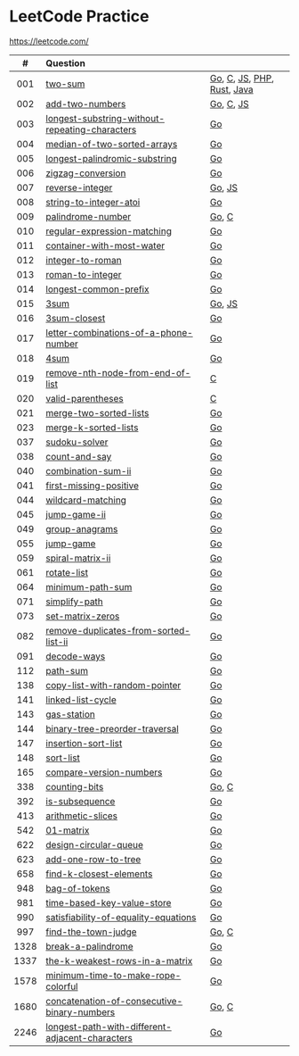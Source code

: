# LeetCode Practice

https://leetcode.com/

|  #   | Question                                                     |                                                              |
| :--: | :----------------------------------------------------------- | ------------------------------------------------------------ |
| 001  | [two-sum](https://leetcode.com/problems/two-sum)             | [Go](./two-sum/two-sum.go), [C](./two-sum/two-sum.c), [JS](./two-sum/two-sum.js), [PHP](./two-sum/two-sum.php), [Rust](./two-sum/two-sum.rs), [Java](./two-sum/two-sum.java) |
| 002  | [add-two-numbers](https://leetcode.com/problems/add-two-numbers) | [Go](./add-two-numbers/add-two-numbers.go), [C](./add-two-numbers/add-two-numbers.c), [JS](./add-two-numbers/add-two-numbers.js) |
| 003  | [longest-substring-without-repeating-characters](https://leetcode.com/problems/longest-substring-without-repeating-characters) | [Go](./longest-substring-without-repeating-characters.go)    |
| 004  | [median-of-two-sorted-arrays](https://leetcode.com/problems/median-of-two-sorted-arrays) | [Go](./median-of-two-sorted-arrays/median-of-two-sorted-arrays.go) |
| 005  | [longest-palindromic-substring](https://leetcode.com/problems/longest-palindromic-substring) | [Go](./longest-palindromic-substring/longest-palindromic-substring.go) |
| 006  | [zigzag-conversion](https://leetcode.com/problems/zigzag-conversion) | [Go](./zigzag-conversion/zigzag-conversion.go)               |
| 007  | [reverse-integer](https://leetcode.com/problems/reverse-integer) | [Go](./reverse-integer/reverse-integer.go), [JS](./reverse-integer/reverse-integer.js) |
| 008  | [string-to-integer-atoi](https://leetcode.com/problems/string-to-integer-atoi) | [Go](./string-to-integer-atoi/string-to-integer-atoi.go)     |
| 009  | [palindrome-number](https://leetcode.com/problems/palindrome-number) | [Go](./palindrome-number/palindrome-number.go), [C](./palindrome-number/palindrome-number.c) |
| 010 | [regular-expression-matching](https://leetcode.com/problems/regular-expression-matching/) | [Go](./regular-expression-matching/regular-expression-matching.go) |
| 011  | [container-with-most-water](./container-with-most-water)     | [Go](./container-with-most-water/container-with-most-water.go) |
| 012 | [integer-to-roman](https://leetcode.com/problems/integer-to-roman) | [Go](integer-to-roman) |
| 013 | [roman-to-integer](https://leetcode.com/problems/roman-to-integer) |[Go](./roman-to-integer/roman-to-integer.go) |
| 014 | [longest-common-prefix](https://leetcode.com/problems/longest-common-prefix/) | [Go](./longest-common-prefix/longest-common-prefix.go)|
| 015 | [3sum](https://leetcode.com/problems/3sum/) | [Go](./3sum/3sum.go), [JS](./3sum/3sum.js) |
| 016 | [3sum-closest](https://leetcode.com/problems/3sum-closest/) | [Go](./3sum-closest/3sum-closest.go) |
| 017 | [letter-combinations-of-a-phone-number](https://leetcode.com/problems/letter-combinations-of-a-phone-number) | [Go](./letter-combinations-of-a-phone-number/letter-combinations-of-a-phone-number.go) |
| 018  | [4sum](https://leetcode.com/problems/4sum/)                  | [Go](./4Sum/4Sum.go)                                         |
| 019 |[remove-nth-node-from-end-of-list](https://leetcode.com/problems/remove-nth-node-from-end-of-list) | [C](./remove-nth-node-from-end-of-list/remove-nth-node-from-end-of-list.c) |
| 020 | [valid-parentheses](https://leetcode.com/problems/valid-parentheses/) | [C](./valid-parentheses/valid-parentheses.c) |
| 021|[merge-two-sorted-lists](https://leetcode.com/problems/merge-two-sorted-lists/) |[Go](./merge-two-sorted-lists/merge-two-sorted-lists.go) |
| 023 | [merge-k-sorted-lists](https://leetcode.com/problems/merge-k-sorted-lists/) |[Go](./merge-k-sorted-lists/merge-k-sorted-lists.go) |
| 037 | [sudoku-solver](https://leetcode.com/problems/sudoku-solver/) | [Go](./sudoku-solver/sudoku-solver.go) |
| 038  | [count-and-say](https://leetcode.com/problems/count-and-say/) | [Go](./count-and-say/count-and-say.go)                       |
| 040 | [combination-sum-ii](https://leetcode.com/problems/combination-sum-ii/) | [Go](./combination-sum-ii/combination-sum-ii.go) |
| 041 | [first-missing-positive](https://leetcode.com/problems/first-missing-positive/) | [Go](./first-missing-positive/first-missing-positive.go) |
| 044|[wildcard-matching](https://leetcode.com/problems/wildcard-matching/) |[Go](./wildcard-matching/wildcard-matching.go) |
| 045|[jump-game-ii](https://leetcode.com/problems/jump-game-ii/) |[Go](./jump-game-ii/jump-game-ii.go) |
| 049 | [group-anagrams](https://leetcode.com/problems/group-anagrams/) | [Go](./group-anagrams/group-anagrams.go) |
| 055 |  [jump-game](https://leetcode.com/problems/jump-game/) | [Go](./jump-game/jump-game.go)|
| 059 | [spiral-matrix-ii](https://leetcode.com/problems/spiral-matrix-ii/) | [Go](https://leetcode.com/problems/spiral-matrix-ii/) |
| 061 |[rotate-list](https://leetcode.com/problems/rotate-list/) | [Go](./rotate-list/rotate-list.go)|
| 064|[minimum-path-sum](https://leetcode.com/problems/minimum-path-sum/) | [Go](./minimum-path-sum/minimum-path-sum.go) |
| 071 | [simplify-path](https://leetcode.com/problems/simplify-path/) | [Go](./simplify-path/simplify-path.go) |
| 073 | [set-matrix-zeros](https://leetocde.com/problems/set-matrix-zeros/) | [Go](./set-matrix-zeros/set-matrix-zeros.go) |
| 082 |[remove-duplicates-from-sorted-list-ii](https://leetcode.com/problems/remove-duplicates-from-sorted-list-ii/) | [Go](./remove-duplicates-from-sorted-list-ii/remove-duplicates-from-sorted-list-ii.go)|
| 091 | [decode-ways](https://leetcode.com/problems/decode-ways/) |[Go](./decode-ways/decode-ways.go) |
| 112 | [path-sum](https://leetcode.com/problems/path-sum/) | [Go](./path-sum/path-sum.go) |
| 138 | [copy-list-with-random-pointer](https://leetcode.com/problems/copy-list-with-random-pointer/) | [Go](./copy-list-with-random-pointer/copy-list-with-random-pointer.go) |
| 141 |[linked-list-cycle](https://leetcode.com/problems/linked-list-cycle/) | [Go](./linked-list-cycle/linked-list-cycle.go) |
|  143 | [gas-station](https://leetcode.com/problems/gas-station/) | [Go](./gas-station/gas-station.go) |
| 144 |[binary-tree-preorder-traversal](https://leetcode.com/problems/binary-tree-preorder-traversal/)|[Go](./binary-tree-preorder-traversal/binary-tree-preorder-traversal.go) |
| 147|[insertion-sort-list](https://leetcode.com/problems/insertion-sort-list/) | [Go](./insertion-sort-list/insertion-sort-list.go) |
| 148  | [sort-list](https://leetcode.com/problems/sort-list/)        | [Go](./sort-list/sort-list.go)                               |
| 165 | [compare-version-numbers](https://leetcode.com/problems/compare-version-numbers/) | [Go](./compare-version-numbers/compare-version-numbers.go) |
| 338  | [counting-bits](https://leetcode.com/problems/counting-bits/) | [Go](./counting-bits/counting-bits.go), [C](./counting-bits/counting-bits.c) |
| 392 | [is-subsequence](https://leetcode.com/problems/is-subsequence/)|[Go](./is-subsequence/is-subsequence.go)|
| 413 |[arithmetic-slices](https://leetcode.com/problems/arithmetic-slices/) | [Go](./arithmetic-slices/arithmetic-slices.go)|
| 542 | [01-matrix](https://leetcode.com/problems/01-matrix/) |[Go](./01-matrix/01-matrix.go)|
| 622 | [design-circular-queue](https://leetcode.com/problems/design-circular-queue/)|[Go](./design-circular-queue/design-circular-queue.go)|
| 623|[add-one-row-to-tree](https://leetcode.com/problems/add-one-row-to-tree/) | [Go](./add-one-row-to-tree/add-one-row-to-tree.go) |
| 658 | [find-k-closest-elements](https://leetcode.com/problems/find-k-closest-elements) | [Go](./find-k-closest-elements/find-k-closest-elements.go) |
| 948 | [bag-of-tokens](https://leetcode.com/problems/bag-of-tokens/) | [Go](./bag-of-tokens/bag-of-tokens.go)|
| 981 | [time-based-key-value-store](https://leetcode.com/problems/time-based-key-value-store/)|[Go](./time-based-key-value-store/time-based-key-value-store.go) |
| 990 | [satisfiability-of-equality-equations](https://leetcode.com/problems/satisfiability-of-equality-equations/) | [Go](./satisfiability-of-equality-equations/satisfiability-of-equality-equations.go) |
| 997| [find-the-town-judge](https://leetcode.com/problems/find-the-town-judge/) |[Go](./find-the-town-judge/find-the-town-judge.go), [C](./find-the-town-judge/find-the-town-judge.c) |
| 1328 | [break-a-palindrome](https://leetcode.com/problems/break-a-palindrome/) | [Go](./break-a-palindrome/break-a-palindrome.go)|
|1337| [the-k-weakest-rows-in-a-matrix](https://leetcode.com/problems/the-k-weakest-rows-in-a-matrix/) | [Go](./the-k-weakest-rows-in-a-matrix/the-k-weakest-rows-in-a-matrix.go) |
| 1578 | [minimum-time-to-make-rope-colorful]( https://leetcode.com/problems/minimum-time-to-make-rope-colorful/) | [Go](./minimum-time-to-make-rope-colorful/minimum-time-to-make-rope-colorful.go)|
|1680| [concatenation-of-consecutive-binary-numbers](https://leetcode.com/problems/concatenation-of-consecutive-binary-numbers/) | [Go](./concatenation-of-consecutive-binary-numbers/concatenation-of-consecutive-binary-numbers.go), [C](./concatenation-of-consecutive-binary-numbers/concatenation-of-consecutive-binary-numbers.c)|
| 2246|[longest-path-with-different-adjacent-characters](https://leetcode.com/problems/longest-path-with-different-adjacent-characters/)|[Go](./longest-path-with-different-adjacent-characters/longest-path-with-different-adjacent-characters.go)|


